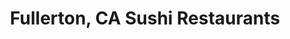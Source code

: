 ---
layout: city
title: Fullerton, CA Sushi Restaurants
permalink: /california/fullerton/
stateAbbr: CA
stateName: California
cityName: Fullerton

---